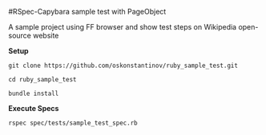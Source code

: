 #RSpec-Capybara sample test with PageObject

A sample project using FF browser and show test steps on Wikipedia open-source website

**Setup**

`git clone https://github.com/oskonstantinov/ruby_sample_test.git`

`cd ruby_sample_test`

`bundle install`

**Execute Specs**

`rspec spec/tests/sample_test_spec.rb`
